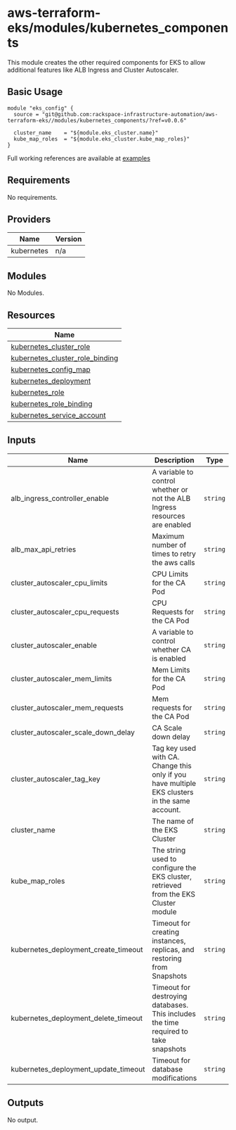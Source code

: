 # aws-terraform-eks/modules/kubernetes\_components

This module creates the other required components for EKS to allow additional features like ALB Ingress and Cluster Autoscaler.

## Basic Usage

```
module "eks_config" {
  source = "git@github.com:rackspace-infrastructure-automation/aws-terraform-eks//modules/kubernetes_components/?ref=v0.0.6"

  cluster_name    = "${module.eks_cluster.name}"
  kube_map_roles  = "${module.eks_cluster.kube_map_roles}"
}
```

Full working references are available at [examples](examples)

## Requirements

No requirements.

## Providers

| Name | Version |
|------|---------|
| kubernetes | n/a |

## Modules

No Modules.

## Resources

| Name |
|------|
| [kubernetes_cluster_role](https://registry.terraform.io/providers/hashicorp/kubernetes/latest/docs/resources/cluster_role) |
| [kubernetes_cluster_role_binding](https://registry.terraform.io/providers/hashicorp/kubernetes/latest/docs/resources/cluster_role_binding) |
| [kubernetes_config_map](https://registry.terraform.io/providers/hashicorp/kubernetes/latest/docs/resources/config_map) |
| [kubernetes_deployment](https://registry.terraform.io/providers/hashicorp/kubernetes/latest/docs/resources/deployment) |
| [kubernetes_role](https://registry.terraform.io/providers/hashicorp/kubernetes/latest/docs/resources/role) |
| [kubernetes_role_binding](https://registry.terraform.io/providers/hashicorp/kubernetes/latest/docs/resources/role_binding) |
| [kubernetes_service_account](https://registry.terraform.io/providers/hashicorp/kubernetes/latest/docs/resources/service_account) |

## Inputs

| Name | Description | Type | Default | Required |
|------|-------------|------|---------|:--------:|
| alb\_ingress\_controller\_enable | A variable to control whether or not the ALB Ingress resources are enabled | `string` | `true` | no |
| alb\_max\_api\_retries | Maximum number of times to retry the aws calls | `string` | `"10"` | no |
| cluster\_autoscaler\_cpu\_limits | CPU Limits for the CA Pod | `string` | `"100m"` | no |
| cluster\_autoscaler\_cpu\_requests | CPU Requests for the CA Pod | `string` | `"100m"` | no |
| cluster\_autoscaler\_enable | A variable to control whether CA is enabled | `string` | `true` | no |
| cluster\_autoscaler\_mem\_limits | Mem Limits for the CA Pod | `string` | `"300Mi"` | no |
| cluster\_autoscaler\_mem\_requests | Mem requests for the CA Pod | `string` | `"300Mi"` | no |
| cluster\_autoscaler\_scale\_down\_delay | CA Scale down delay | `string` | `"5m"` | no |
| cluster\_autoscaler\_tag\_key | Tag key used with CA. Change this only if you have multiple EKS clusters in the same account. | `string` | `"k8s.io/cluster-autoscaler/enabled"` | no |
| cluster\_name | The name of the EKS Cluster | `string` | n/a | yes |
| kube\_map\_roles | The string used to configure the EKS cluster, retrieved from the EKS Cluster module | `string` | n/a | yes |
| kubernetes\_deployment\_create\_timeout | Timeout for creating instances, replicas, and restoring from Snapshots | `string` | `"30m"` | no |
| kubernetes\_deployment\_delete\_timeout | Timeout for destroying databases. This includes the time required to take snapshots | `string` | `"30m"` | no |
| kubernetes\_deployment\_update\_timeout | Timeout for database modifications | `string` | `"30m"` | no |

## Outputs

No output.
